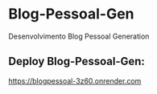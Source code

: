 # Blog-Pessoal-Gen
Desenvolvimento Blog Pessoal Generation

## Deploy Blog-Pessoal-Gen:
https://blogpessoal-3z60.onrender.com
